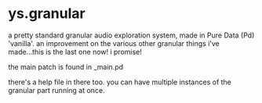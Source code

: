 # ys.granular
 a pretty standard granular audio exploration system, made in Pure Data (Pd) 'vanilla'. an improvement on the various other granular things i've made...this is the last one now! i promise! 

the main patch is found in _main.pd

there's a help file in there too. you can have multiple instances of the granular part running at once.